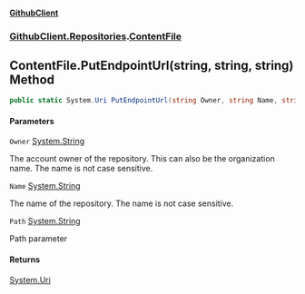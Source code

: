 #### [GithubClient](index 'index')
### [GithubClient.Repositories](GithubClient.Repositories 'GithubClient.Repositories').[ContentFile](GithubClient.Repositories.ContentFile 'GithubClient.Repositories.ContentFile')

## ContentFile.PutEndpointUrl(string, string, string) Method

```csharp
public static System.Uri PutEndpointUrl(string Owner, string Name, string Path);
```
#### Parameters

<a name='GithubClient.Repositories.ContentFile.PutEndpointUrl(string,string,string).Owner'></a>

`Owner` [System.String](https://docs.microsoft.com/en-us/dotnet/api/System.String 'System.String')

The account owner of the repository. This can also be the organization name. The name is not case sensitive.

<a name='GithubClient.Repositories.ContentFile.PutEndpointUrl(string,string,string).Name'></a>

`Name` [System.String](https://docs.microsoft.com/en-us/dotnet/api/System.String 'System.String')

The name of the repository. The name is not case sensitive.

<a name='GithubClient.Repositories.ContentFile.PutEndpointUrl(string,string,string).Path'></a>

`Path` [System.String](https://docs.microsoft.com/en-us/dotnet/api/System.String 'System.String')

Path parameter

#### Returns
[System.Uri](https://docs.microsoft.com/en-us/dotnet/api/System.Uri 'System.Uri')